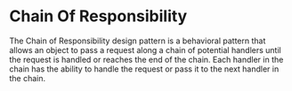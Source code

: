 # Chain Of Responsibility
The Chain of Responsibility design pattern is a behavioral pattern that allows an object to pass a request along a chain of potential handlers until the request is handled or reaches the end of the chain. Each handler in the chain has the ability to handle the request or pass it to the next handler in the chain.
